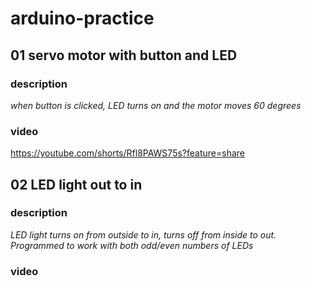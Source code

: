 # arduino-practice

## 01 servo motor with button and LED
### description
*when button is clicked, LED turns on and the motor moves 60 degrees*
### video
https://youtube.com/shorts/Rfl8PAWS75s?feature=share


## 02 LED light out to in
### description
*LED light turns on from outside to in, turns off from inside to out. Programmed to work with both odd/even numbers of LEDs*
### video
